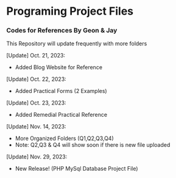 # Programing Project Files
### Codes for References By Geon & Jay

This Repository will update frequently with more folders

[Update] Oct. 21, 2023:
- Added Blog Website for Reference

[Update] Oct. 22, 2023:
- Added Practical Forms (2 Examples)

[Update] Oct. 23, 2023:
- Added Remedial Practical Reference

[Update] Nov. 14, 2023:
- More Organized Folders (Q1,Q2,Q3,Q4)
- Note: Q2,Q3 & Q4 will show soon if there is new file uploaded

[Update] Nov. 29, 2023:
- New Release! (PHP MySql Database Project File)

